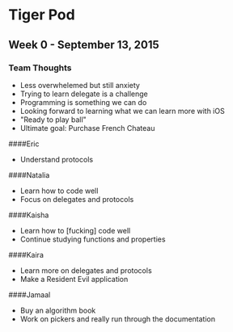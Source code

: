 # Tiger Pod
## Week 0 - September 13, 2015



### Team Thoughts
* Less overwhelemed but still anxiety
* Trying to learn delegate is a challenge
* Programming is something we can do
* Looking forward to learning what we can learn more with iOS
* "Ready to play ball"
* Ultimate goal: Purchase French Chateau

####Eric
* Understand protocols

####Natalia
* Learn how to code well
* Focus on delegates and protocols


####Kaisha
* Learn how to [fucking] code well
* Continue studying functions and properties


####Kaira
* Learn more on delegates and protocols
* Make a Resident Evil application 

####Jamaal
* Buy an algorithm book
* Work on pickers and really run through the documentation

